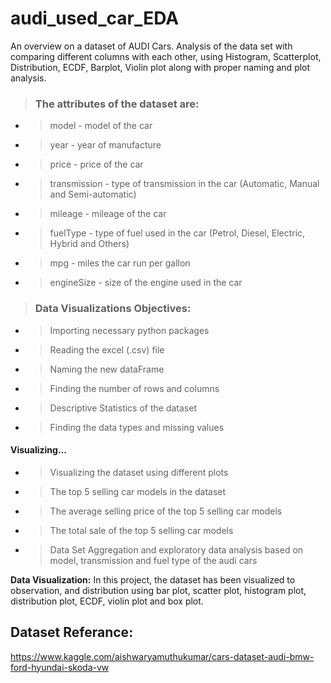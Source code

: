 # audi_used_car_EDA

An overview on a dataset of AUDI Cars.
Analysis of the data set with comparing different columns with each other, using Histogram, Scatterplot, Distribution, ECDF, Barplot, Violin plot along with proper naming and plot analysis.

> ### The attributes of the dataset are:

- > model - model of the car
- > year - year of manufacture
- > price - price of the car
- > transmission - type of transmission in the car (Automatic, Manual and Semi-automatic)
- > mileage - mileage of the car
- > fuelType - type of fuel used in the car (Petrol, Diesel, Electric, Hybrid and Others)
- > mpg - miles the car run per gallon
- > engineSize - size of the engine used in the car

> ### Data Visualizations Objectives:

- > Importing necessary python packages
- > Reading the excel (.csv) file
- > Naming the new dataFrame
- > Finding the number of rows and columns
- > Descriptive Statistics of the dataset
- > Finding the data types and missing values

#### Visualizing...

- > Visualizing the dataset using different plots
- > The top 5 selling car models in the dataset
- > The average selling price of the top 5 selling car models
- > The total sale of the top 5 selling car models

- > Data Set Aggregation and exploratory data analysis based on model, transmission and fuel type of the audi cars

**Data Visualization:** In this project, the dataset has been visualized to observation, and distribution using bar plot, scatter plot, histogram plot, distribution plot, ECDF, violin plot and box plot.

## Dataset Referance:

https://www.kaggle.com/aishwaryamuthukumar/cars-dataset-audi-bmw-ford-hyundai-skoda-vw
